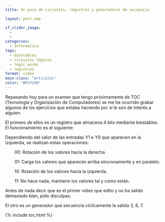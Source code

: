 ```yaml
---
title: Un poco de circuitos, regístros y generadores de secuencia

layout: post.amp

if_slider_image:
  -
  -
categories:
  - Informatica
tags:
  - biestables
  - circuitos lógicos
  - logic works
  - registros
format: video
main-class: "articulos"
color: "#F57C00"
---
```

Repasando hoy para un examen que tengo próximamente de TOC (Tecnología y Organización de Computadores) se me ha ocurrido grabar algunos de los ejercícios que estaba haciendo por si le son de interés a alguien.

El primero de ellos es un regístro que almacena 4 bits mediante biestables. El funcionamiento es el siguiente:

Dependiendo del valor de las entradas Y1 e Y0 que aparecen en la izquierda, se realizan estas operaciones:

<p style="padding-left: 30px;">
  00: Rotación de los valores hacia la derecha.
</p>
<p style="padding-left: 30px;">
  01: Carga los valores que aparecen arriba síncronamente y en paralelo.
</p>
<p style="padding-left: 30px;">
  10: Rotación de los valores hacia la izquierda.
</p>
<p style="padding-left: 30px;">
  11: No hace nada, mantiene los valores tal y como están.
</p>

Antes de nada decir que es el primer vídeo que edito y no ha salido demasiado bien, pido disculpas.

<span class="embed-youtube" style="text-align:center; display: block;"></span>

El otro es un generador que secuencia cíclicamente la salida 3, 6, 7.

<span class="embed-youtube" style="text-align:center; display: block;"></span>



{% include toc.html %}

